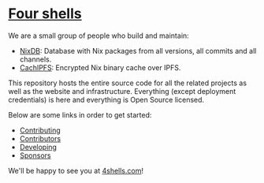 # [Four shells](https://4shells.com)

We are a small group of people who build and maintain:

- [NixDB](https://4shells.com/nixdb):
  Database with Nix packages from all versions, all commits and all channels.
- [CachIPFS](https://4shells.com/cachipfs):
  Encrypted Nix binary cache over IPFS.

This repository hosts the entire source code for all the related projects as well as the website and infrastructure. Everything (except deployment credentials) is here and everything is Open Source licensed.

Below are some links in order to get started:

- [Contributing](https://4shells.com/docs#contributing)
- [Contributors](https://4shells.com/docs#contributors)
- [Developing](https://4shells.com/docs#developing)
- [Sponsors](https://4shells.com/docs#sponsors)

We'll be happy to see you at [4shells.com](https://4shells.com)!
